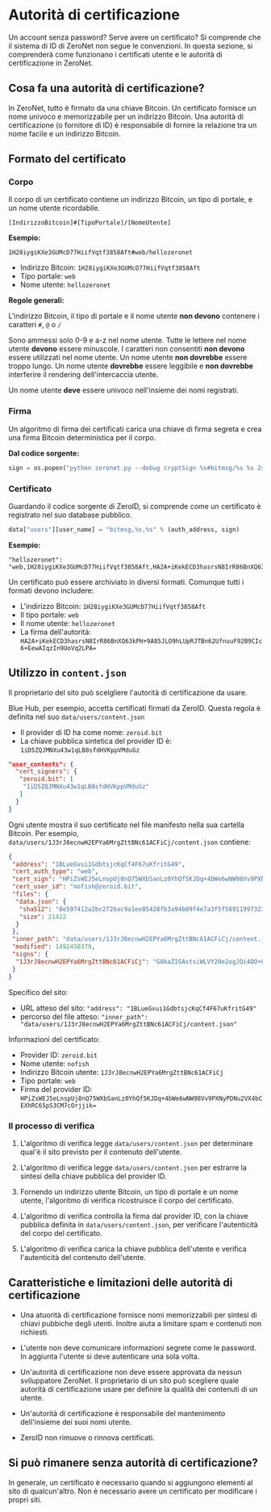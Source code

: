 # Autorità di certificazione

Un account senza password? Serve avere un certificato? Si comprende che il sistema di ID di ZeroNet non segue le convenzioni. In questa sezione, si comprenderà come funzionano i certificati utente e le autorità di certificazione in ZeroNet.

## Cosa fa una autorità di certificazione?

In ZeroNet, tutto è firmato da una chiave Bitcoin. Un certificato fornisce un nome univoco e memorizzabile per un indirizzo Bitcoin. Una autorità di certificazione (o fornitore di ID) è responsabile di fornire la relazione tra un nome facile e un indirizzo Bitcoin.

## Formato del certificato

### Corpo

Il corpo di un certificato contiene un indirizzo Bitcoin, un tipo di portale, e un nome utente ricordabile.

```
[IndirizzoBitcoin]#[TipoPortale]/[NomeUtente]
```

**Esempio:**

```
1H28iygiKXe3GUMcD77HiifVqtf3858Aft#web/hellozeronet
```

- Indirizzo Bitcoin: `1H28iygiKXe3GUMcD77HiifVqtf3858Aft`
- Tipo portale: `web`
- Nome utente: `hellozeronet`

**Regole generali:**

L'indirizzo Bitcoin, il tipo di portale e il nome utente **non devono** contenere i caratteri `#`, `@` o `/`

Sono ammessi solo 0-9 e a-z nel nome utente. Tutte le lettere nel nome utente **devono** essere minuscole. I caratteri non consentiti **non devono** essere utilizzati nel nome utente. Un nome utente **non dovrebbe** essere troppo lungo. Un nome utente **dovrebbe** essere leggibile e **non dovrebbe** interferire il rendering dell'intercaccia utente.

Un nome utente **deve** essere univoco nell'insieme dei nomi registrati.

### Firma

Un algoritmo di firma dei certificati carica una chiave di firma segreta e crea una firma Bitcoin deterministica per il corpo.

**Dal codice sorgente:**

```python
sign = os.popen("python zeronet.py --debug cryptSign %s#bitmsg/%s %s 2>&1" % (auth_address, user_name, config.site_privatekey)).readlines()[-1].strip()
```

### Certificato

Guardando il codice sorgente di ZeroID, si comprende come un certificato è registrato nel suo database pubblico.

```python
data["users"][user_name] = "bitmsg,%s,%s" % (auth_address, sign)
```

**Esempio:**

```
"hellozeronet": "web,1H28iygiKXe3GUMcD77HiifVqtf3858Aft,HA2A+iKekECD3hasrsN8IrR86BnXQ63kPH+9A85JLO9hLUpRJTBn62UfnuuF92B9CIc6+EewAIqzIn9UoVq2LPA="
```

Un certificato può essere archiviato in diversi formati. Comunque tutti i formati devono includere:

- L'indirizzo Bitcoin: `1H28iygiKXe3GUMcD77HiifVqtf3858Aft`
- Il tipo portale: `web`
- Il nome utente: `hellozeronet`
- La firma dell'autorità: `HA2A+iKekECD3hasrsN8IrR86BnXQ63kPH+9A85JLO9hLUpRJTBn62UfnuuF92B9CIc6+EewAIqzIn9UoVq2LPA=`

## Utilizzo in `content.json`

Il proprietario del sito può scelgliere l'autorità di certificazione da usare.

Blue Hub, per esempio, accetta certificati firmati da ZeroID. Questa regola è definita nel suo `data/users/content.json`

- Il provider di ID ha come nome: `zeroid.bit`
- La chiave pubblica sintetica del provider ID è: `1iD5ZQJMNXu43w1qLB8sfdHVKppVMduGz`

```json
"user_contents": {
  "cert_signers": {
   "zeroid.bit": [
    "1iD5ZQJMNXu43w1qLB8sfdHVKppVMduGz"
   ]
  }
}
```

Ogni utente mostra il suo certificato nel file manifesto nella sua cartella Bitcoin. Per esempio, `data/users/1J3rJ8ecnwH2EPYa6MrgZttBNc61ACFiCj/content.json` contiene:

```json
{
 "address": "1BLueGvui1GdbtsjcKqCf4F67uKfritG49",
 "cert_auth_type": "web",
 "cert_sign": "HPiZsWEJ5eLnspUj8nQ75WXbSanLz0YhQf5KJDq+4bWe6wNW98Vv9PXNyPDNu2VX4bCEXhRC65pS3CM7cOrjjik=",
 "cert_user_id": "nofish@zeroid.bit",
 "files": {
  "data.json": {
   "sha512": "8e597412a2bc2726ac9a1ee85428fb3a94b09f4e7a3f5f589119973231417b15",
   "size": 21422
  }
 },
 "inner_path": "data/users/1J3rJ8ecnwH2EPYa6MrgZttBNc61ACFiCj/content.json",
 "modified": 1492458379,
 "signs": {
  "1J3rJ8ecnwH2EPYa6MrgZttBNc61ACFiCj": "G8kaZIGAstsiWLVY20e2ogJQi4OO+QuwqJ9GTj3gz7YleST/jst7RQH7hDn0uf8BJMBjFs35H3LPhNHHj4jueh8="
 }
}
```

Specifico del sito:

- URL atteso del sito: `"address": "1BLueGvui1GdbtsjcKqCf4F67uKfritG49"`
- percorso del file atteso: `"inner_path": "data/users/1J3rJ8ecnwH2EPYa6MrgZttBNc61ACFiCj/content.json"`

Informazioni del certificato:

- Provider ID: `zeroid.bit`
- Nome utente: `nofish`
- Indirizzo Bitcoin utente: `1J3rJ8ecnwH2EPYa6MrgZttBNc61ACFiCj`
- Tipo portale: `web`
- Firma del provider ID: `HPiZsWEJ5eLnspUj8nQ75WXbSanLz0YhQf5KJDq+4bWe6wNW98Vv9PXNyPDNu2VX4bCEXhRC65pS3CM7cOrjjik=`

### Il processo di verifica

1. L'algoritmo di verifica legge `data/users/content.json` per determinare qual'è il sito previsto per il contenuto dell'utente.

2. L'algoritmo di verifica legge `data/users/content.json` per estrarre la sintesi della chiave pubblica del provider ID.

3. Fornendo un indirizzo utente Bitcoin, un tipo di portale e un nome utente, l'algoritmo di verifica ricostruisce il corpo del certificato.

4. L'algoritmo di verifica controlla la firma dal provider ID, con la chiave pubblica definita in `data/users/content.json`, per verificare l'autenticità del corpo del certificato.

5. L'algoritmo di verifica carica la chiave pubblica dell'utente e verifica l'autenticità del contenuto dell'utente.

## Caratteristiche e limitazioni delle autorità di certificazione

- Una atuorità di certificazione fornisce nomi memorizzabili per sintesi di chiavi pubbiche degli utenti. Inoltre aiuta a limitare spam e contenuti non richiesti.

- L'utente non deve comunicare informazioni segrete come le password. In aggiunta l'utente si deve autenticare una sola volta.

- Un'autorità di certificazione non deve essere approvata da nessun sviluppatore ZeroNet. Il proprietario di un sito può scegliere quale autorità di certificazione usare per definire la qualità dei contenuti di un utente.

- Un'autorità di certificazione è responsabile del mantenimento dell'insieme dei suoi nomi utente.

- ZeroID non rimuove o rinnova certificati.

## Si può rimanere senza autorità di certificazione?

In generale, un certificato è necessario quando si aggiungono elementi al sito di qualcun'altro. Non è necessario avere un certificato per modificare i propri siti.
